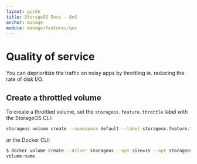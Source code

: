 ```yaml
---
layout: guide
title: StorageOS Docs - QoS
anchor: manage
module: manage/features/qos
---
```


# Quality of service

You can deprioritize the traffic on noisy apps by throttling ie. reducing the rate of disk I/O.

## Create a throttled volume

To create a throttled volume, set the `storageos.feature.throttle` label with the StorageOS CLI:

```bash
storageos volume create --namespace default --label storageos.feature.throttle=true volume-name
```

or the Docker CLI:

```bash
$ docker volume create --driver storageos --opt size=15 --opt storageos.features.throttle=true volume-name
volume-name
```
